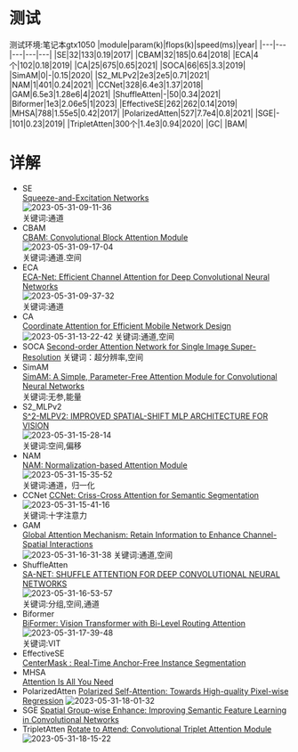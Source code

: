 # 测试
测试环境:笔记本gtx1050
|module|param(k)|flops(k)|speed(ms)|year|
|---|---|---|---|---|
|SE|32|133|0.19|2017|
|CBAM|32|185|0.64|2018|
|ECA|4个|102|0.18|2019|
|CA|25|675|0.65|2021|
|SOCA|66|65|3.3|2019|
|SimAM|0|-|0.15|2020|
|S2_MLPv2|2e3|2e5|0.71|2021|
|NAM|1|401|0.24|2021|
|CCNet|328|6.4e3|1.37|2018|
|GAM|6.5e3|1.28e6|4|2021|
|ShuffleAtten|-|50|0.34|2021|
|Biformer|1e3|2.06e5|1|2023|
|EffectiveSE|262|262|0.14|2019|
|MHSA|788|1.55e5|0.42|2017|
|PolarizedAtten|527|7.7e4|0.8|2021|
|SGE|-|101|0.23|2019|
|TripletAtten|300个|1.4e3|0.94|2020|
|GC|
|BAM|
# 详解

- SE  
    [Squeeze-and-Excitation Networks](https://arxiv.org/pdf/1709.01507.pdf)  
    ![2023-05-31-09-11-36](https://cdn.jsdelivr.net/gh/pleb631/ImgManager@main/img/2023-05-31-09-11-36.png)  
    关键词:通道  
- CBAM  
    [CBAM: Convolutional Block Attention Module](https://arxiv.org/pdf/1807.06521.pdf)  
    ![2023-05-31-09-17-04](https://cdn.jsdelivr.net/gh/pleb631/ImgManager@main/img/2023-05-31-09-17-04.png)  
    关键词:通道.空间  
- ECA  
    [ECA-Net: Efficient Channel Attention for Deep Convolutional Neural Networks](https://arxiv.org/abs/1910.03151)  
    ![2023-05-31-09-37-32](https://cdn.jsdelivr.net/gh/pleb631/ImgManager@main/img/2023-05-31-09-37-32.png)  
    关键词:通道
- CA  
    [Coordinate Attention for Efficient Mobile Network Design](https://arxiv.org/abs/2103.02907)  
    ![2023-05-31-13-22-42](https://cdn.jsdelivr.net/gh/pleb631/ImgManager@main/img/2023-05-31-13-22-42.png)
    关键词:通道,空间
- SOCA
    [Second-order Attention Network for Single Image Super-Resolution](https://openaccess.thecvf.com/content_CVPR_2019/papers/Dai_Second-Order_Attention_Network_for_Single_Image_Super-Resolution_CVPR_2019_paper.pdf)
    关键词：超分辨率,空间  
- SimAM  
    [SimAM: A Simple, Parameter-Free Attention Module for Convolutional Neural Networks](http://proceedings.mlr.press/v139/yang21o/yang21o.pdf)  
    关键词:无参,能量  
- S2_MLPv2  
    [S^2-MLPV2: IMPROVED SPATIAL-SHIFT MLP ARCHITECTURE FOR VISION](https://arxiv.org/pdf/2108.01072.pdf)  
    ![2023-05-31-15-28-14](https://cdn.jsdelivr.net/gh/pleb631/ImgManager@main/img/2023-05-31-15-28-14.png)  
    关键词:空间,偏移  
- NAM  
    [NAM: Normalization-based Attention Module](https://arxiv.org/pdf/2111.12419.pdf)  
    ![2023-05-31-15-35-52](https://cdn.jsdelivr.net/gh/pleb631/ImgManager@main/img/2023-05-31-15-35-52.png)  
    关键词:通道，归一化  
- CCNet
    [CCNet: Criss-Cross Attention for Semantic Segmentation](https://arxiv.org/pdf/1811.11721.pdf)  
    ![2023-05-31-15-41-16](https://cdn.jsdelivr.net/gh/pleb631/ImgManager@main/img/2023-05-31-15-41-16.png)  
    关键词:十字注意力  
- GAM  
    [Global Attention Mechanism: Retain Information to Enhance Channel-Spatial Interactions](https://arxiv.org/pdf/2112.05561v1.pdf)  
    ![2023-05-31-16-31-38](https://cdn.jsdelivr.net/gh/pleb631/ImgManager@main/img/2023-05-31-16-31-38.png)
    关键词:通道,空间  
- ShuffleAtten  
    [SA-NET: SHUFFLE ATTENTION FOR DEEP CONVOLUTIONAL NEURAL NETWORKS](https://arxiv.org/pdf/2102.00240.pdf)  
    ![2023-05-31-16-53-57](https://cdn.jsdelivr.net/gh/pleb631/ImgManager@main/img/2023-05-31-16-53-57.png)  
    关键词:分组,空间,通道  
- Biformer  
    [BiFormer: Vision Transformer with Bi-Level Routing Attention](https://arxiv.org/abs/2303.08810)  
    ![2023-05-31-17-39-48](https://cdn.jsdelivr.net/gh/pleb631/ImgManager@main/img/2023-05-31-17-39-48.png)  
    关键词:VIT  
- EffectiveSE  
    [CenterMask : Real-Time Anchor-Free Instance Segmentation](https://arxiv.org/pdf/1911.06667.pdf)  
- MHSA  
    [Attention Is All You Need](https://arxiv.org/abs/1706.03762)
- PolarizedAtten
    [Polarized Self-Attention: Towards High-quality Pixel-wise Regression](https://arxiv.org/abs/2107.00782)
    ![2023-05-31-18-01-32](https://cdn.jsdelivr.net/gh/pleb631/ImgManager@main/img/2023-05-31-18-01-32.png)
- SGE
    [Spatial Group-wise Enhance: Improving Semantic Feature Learning in Convolutional Networks](https://arxiv.org/pdf/1905.09646.pdf)
- TripletAtten
    [Rotate to Attend: Convolutional Triplet Attention Module](https://arxiv.org/pdf/2010.03045.pdf)
    ![2023-05-31-18-15-22](https://cdn.jsdelivr.net/gh/pleb631/ImgManager@main/img/2023-05-31-18-15-22.png)
